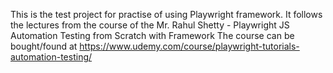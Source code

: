 This is the test project for practise of using Playwright framework.
It follows the lectures from the course of the Mr. Rahul Shetty - Playwright JS Automation Testing from Scratch with Framework
The course can be bought/found at https://www.udemy.com/course/playwright-tutorials-automation-testing/
